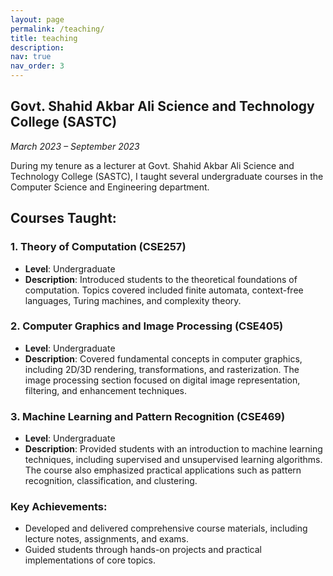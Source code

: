 ```yaml
---
layout: page
permalink: /teaching/
title: teaching
description:
nav: true
nav_order: 3
---
```


## Govt. Shahid Akbar Ali Science and Technology College (SASTC)
*March 2023 – September 2023*

During my tenure as a lecturer at Govt. Shahid Akbar Ali Science and Technology College (SASTC), I taught several undergraduate courses in the Computer Science and Engineering department.

## Courses Taught:

### 1. Theory of Computation (CSE257)
- **Level**: Undergraduate
- **Description**: Introduced students to the theoretical foundations of computation. Topics covered included 
finite automata, context-free languages, Turing machines, and complexity theory.

### 2. Computer Graphics and Image Processing (CSE405)
- **Level**: Undergraduate
- **Description**: Covered fundamental concepts in computer graphics, including 2D/3D rendering, transformations, 
and rasterization. The image processing section focused on digital image representation, filtering, and enhancement techniques.

### 3. Machine Learning and Pattern Recognition (CSE469)
- **Level**: Undergraduate
- **Description**: Provided students with an introduction to machine learning techniques, 
including supervised and unsupervised learning algorithms. The course also emphasized practical applications 
such as pattern recognition, classification, and clustering.

### Key Achievements:
- Developed and delivered comprehensive course materials, including lecture notes, assignments, and exams.
- Guided students through hands-on projects and practical implementations of core topics.

